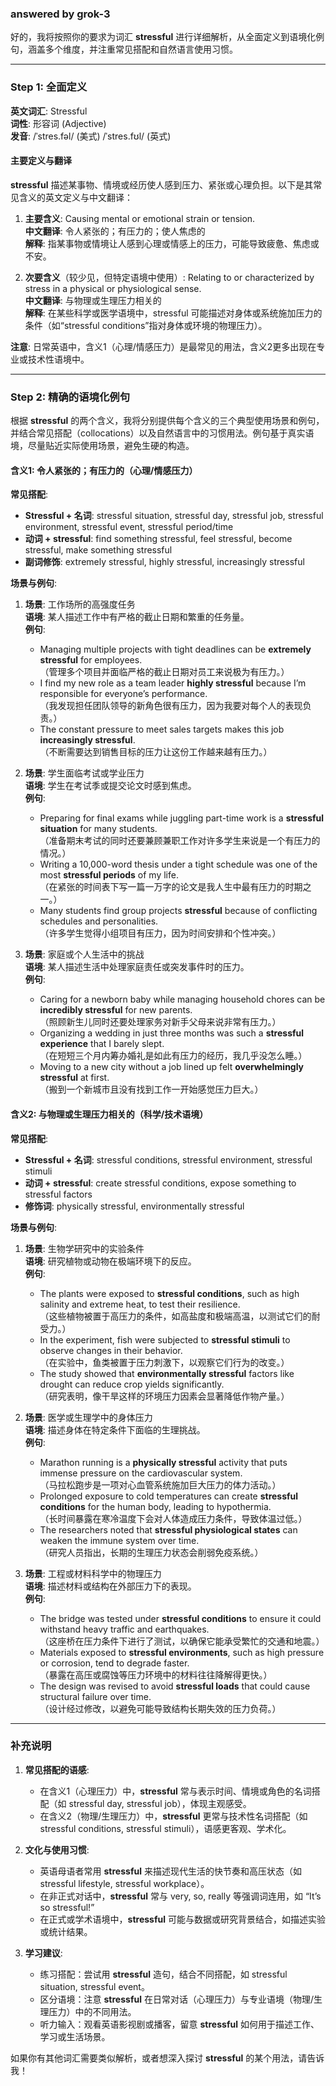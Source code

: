 ### answered by grok-3
好的，我将按照你的要求为词汇 **stressful** 进行详细解析，从全面定义到语境化例句，涵盖多个维度，并注重常见搭配和自然语言使用习惯。

---

### Step 1: 全面定义

**英文词汇**: Stressful  
**词性**: 形容词 (Adjective)  
**发音**: /ˈstres.fəl/ (美式) /ˈstres.fʊl/ (英式)  

#### 主要定义与翻译
**stressful** 描述某事物、情境或经历使人感到压力、紧张或心理负担。以下是其常见含义的英文定义与中文翻译：

1. **主要含义**: Causing mental or emotional strain or tension.  
   **中文翻译**: 令人紧张的；有压力的；使人焦虑的  
   **解释**: 指某事物或情境让人感到心理或情感上的压力，可能导致疲惫、焦虑或不安。

2. **次要含义**（较少见，但特定语境中使用）: Relating to or characterized by stress in a physical or physiological sense.  
   **中文翻译**: 与物理或生理压力相关的  
   **解释**: 在某些科学或医学语境中，stressful 可能描述对身体或系统施加压力的条件（如“stressful conditions”指对身体或环境的物理压力）。  

**注意**: 日常英语中，含义1（心理/情感压力）是最常见的用法，含义2更多出现在专业或技术性语境中。

---

### Step 2: 精确的语境化例句

根据 **stressful** 的两个含义，我将分别提供每个含义的三个典型使用场景和例句，并结合常见搭配（collocations）以及自然语言中的习惯用法。例句基于真实语境，尽量贴近实际使用场景，避免生硬的构造。

#### 含义1: 令人紧张的；有压力的（心理/情感压力）
**常见搭配**:
- **Stressful + 名词**: stressful situation, stressful day, stressful job, stressful environment, stressful event, stressful period/time  
- **动词 + stressful**: find something stressful, feel stressful, become stressful, make something stressful  
- **副词修饰**: extremely stressful, highly stressful, increasingly stressful  

**场景与例句**:

1. **场景**: 工作场所的高强度任务  
   **语境**: 某人描述工作中有严格的截止日期和繁重的任务量。  
   **例句**:  
   - Managing multiple projects with tight deadlines can be **extremely stressful** for employees.  
     （管理多个项目并面临严格的截止日期对员工来说极为有压力。）  
   - I find my new role as a team leader **highly stressful** because I’m responsible for everyone’s performance.  
     （我发现担任团队领导的新角色很有压力，因为我要对每个人的表现负责。）  
   - The constant pressure to meet sales targets makes this job **increasingly stressful**.  
     （不断需要达到销售目标的压力让这份工作越来越有压力。）  

2. **场景**: 学生面临考试或学业压力  
   **语境**: 学生在考试季或提交论文时感到焦虑。  
   **例句**:  
   - Preparing for final exams while juggling part-time work is a **stressful situation** for many students.  
     （准备期末考试的同时还要兼顾兼职工作对许多学生来说是一个有压力的情况。）  
   - Writing a 10,000-word thesis under a tight schedule was one of the most **stressful periods** of my life.  
     （在紧张的时间表下写一篇一万字的论文是我人生中最有压力的时期之一。）  
   - Many students find group projects **stressful** because of conflicting schedules and personalities.  
     （许多学生觉得小组项目有压力，因为时间安排和个性冲突。）  

3. **场景**: 家庭或个人生活中的挑战  
   **语境**: 某人描述生活中处理家庭责任或突发事件时的压力。  
   **例句**:  
   - Caring for a newborn baby while managing household chores can be **incredibly stressful** for new parents.  
     （照顾新生儿同时还要处理家务对新手父母来说非常有压力。）  
   - Organizing a wedding in just three months was such a **stressful experience** that I barely slept.  
     （在短短三个月内筹办婚礼是如此有压力的经历，我几乎没怎么睡。）  
   - Moving to a new city without a job lined up felt **overwhelmingly stressful** at first.  
     （搬到一个新城市且没有找到工作一开始感觉压力巨大。）  

#### 含义2: 与物理或生理压力相关的（科学/技术语境）  
**常见搭配**:
- **Stressful + 名词**: stressful conditions, stressful environment, stressful stimuli  
- **动词 + stressful**: create stressful conditions, expose something to stressful factors  
- **修饰词**: physically stressful, environmentally stressful  

**场景与例句**:

1. **场景**: 生物学研究中的实验条件  
   **语境**: 研究植物或动物在极端环境下的反应。  
   **例句**:  
   - The plants were exposed to **stressful conditions**, such as high salinity and extreme heat, to test their resilience.  
     （这些植物被置于高压力的条件，如高盐度和极端高温，以测试它们的耐受力。）  
   - In the experiment, fish were subjected to **stressful stimuli** to observe changes in their behavior.  
     （在实验中，鱼类被置于压力刺激下，以观察它们行为的改变。）  
   - The study showed that **environmentally stressful** factors like drought can reduce crop yields significantly.  
     （研究表明，像干旱这样的环境压力因素会显著降低作物产量。）  

2. **场景**: 医学或生理学中的身体压力  
   **语境**: 描述身体在特定条件下面临的生理挑战。  
   **例句**:  
   - Marathon running is a **physically stressful** activity that puts immense pressure on the cardiovascular system.  
     （马拉松跑步是一项对心血管系统施加巨大压力的体力活动。）  
   - Prolonged exposure to cold temperatures can create **stressful conditions** for the human body, leading to hypothermia.  
     （长时间暴露在寒冷温度下会对人体造成压力条件，导致体温过低。）  
   - The researchers noted that **stressful physiological states** can weaken the immune system over time.  
     （研究人员指出，长期的生理压力状态会削弱免疫系统。）  

3. **场景**: 工程或材料科学中的物理压力  
   **语境**: 描述材料或结构在外部压力下的表现。  
   **例句**:  
   - The bridge was tested under **stressful conditions** to ensure it could withstand heavy traffic and earthquakes.  
     （这座桥在压力条件下进行了测试，以确保它能承受繁忙的交通和地震。）  
   - Materials exposed to **stressful environments**, such as high pressure or corrosion, tend to degrade faster.  
     （暴露在高压或腐蚀等压力环境中的材料往往降解得更快。）  
   - The design was revised to avoid **stressful loads** that could cause structural failure over time.  
     （设计经过修改，以避免可能导致结构长期失效的压力负荷。）  

---

### 补充说明
1. **常见搭配的语感**:
   - 在含义1（心理压力）中，**stressful** 常与表示时间、情境或角色的名词搭配（如 stressful day, stressful job），体现主观感受。  
   - 在含义2（物理/生理压力）中，**stressful** 更常与技术性名词搭配（如 stressful conditions, stressful stimuli），语感更客观、学术化。  

2. **文化与使用习惯**:
   - 英语母语者常用 **stressful** 来描述现代生活的快节奏和高压状态（如 stressful lifestyle, stressful workplace）。  
   - 在非正式对话中，**stressful** 常与 very, so, really 等强调词连用，如 “It’s so stressful!”  
   - 在正式或学术语境中，**stressful** 可能与数据或研究背景结合，如描述实验或统计结果。

3. **学习建议**:
   - 练习搭配：尝试用 **stressful** 造句，结合不同搭配，如 stressful situation, stressful event。  
   - 区分语境：注意 **stressful** 在日常对话（心理压力）与专业语境（物理/生理压力）中的不同用法。  
   - 听力输入：观看英语影视剧或播客，留意 **stressful** 如何用于描述工作、学习或生活场景。

如果你有其他词汇需要类似解析，或者想深入探讨 **stressful** 的某个用法，请告诉我！